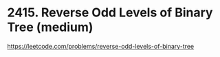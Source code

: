 # 2415. Reverse Odd Levels of Binary Tree (medium)

https://leetcode.com/problems/reverse-odd-levels-of-binary-tree
